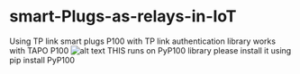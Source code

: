 # smart-Plugs-as-relays-in-IoT
Using  TP link smart plugs P100 with TP link authentication library
works with TAPO P100
![alt text](https://user-images.githubusercontent.com/121457303/213934432-c3cb1572-5765-487d-a948-023a1ab77e4c.jpg)
THIS runs on PyP100 library please install it using pip install PyP100
